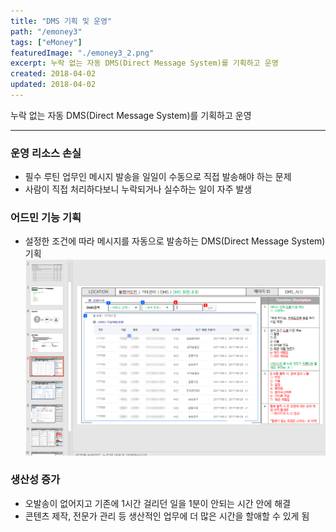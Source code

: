 ```yaml
---
title: "DMS 기획 및 운영"
path: "/emoney3"
tags: ["eMoney"]
featuredImage: "./emoney3_2.png"
excerpt: 누락 없는 자동 DMS(Direct Message System)를 기획하고 운영
created: 2018-04-02
updated: 2018-04-02
---
```


누락 없는 자동 DMS(Direct Message System)를 기획하고 운영

-----

### 운영 리소스 손실

- 필수 루틴 업무인 메시지 발송을 일일이 수동으로 직접 발송해야 하는 문제
- 사람이 직접 처리하다보니 누락되거나 실수하는 일이 자주 발생

### 어드민 기능 기획

- 설정한 조건에 따라 메시지를 자동으로 발송하는 DMS(Direct Message System) 기획
![article1](./emoney3_1.png)

### 생산성 증가

- 오발송이 없어지고 기존에 1시간 걸리던 일을 1분이 안되는 시간 안에 해결
- 콘텐츠 제작, 전문가 관리 등 생산적인 업무에 더 많은 시간을 할애할 수 있게 됨
